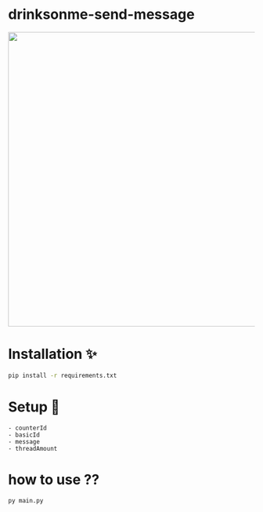 # drinksonme-send-message

<img src="https://cdn.discordapp.com/attachments/1087353486313795584/1098321377745960980/2023-04-20_01-44-13_online-video-cutter.com_1.gif" width="600" height="600">

# Installation ✨
```cmd
pip install -r requirements.txt
```

# Setup 🔅
```text
- counterId
- basicId
- message
- threadAmount
```

# how to use ??
```
py main.py
```
